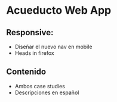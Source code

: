 # Acueducto Web App

## Responsive:

- Diseñar el nuevo nav en mobile
- Heads in firefox

## Contenido

- Ambos case studies
- Descripciones en español

